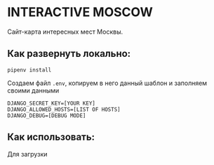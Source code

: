 # INTERACTIVE MOSCOW
Сайт-карта интересных мест Москвы.

## Как развернуть локально:

````
pipenv install 
````

Создаем файл `.env`, копируем в него данный шаблон и заполняем своими данными 

````
DJANGO_SECRET_KEY=[YOUR KEY]
DJANGO_ALLOWED_HOSTS=[LIST OF HOSTS]
DJANGO_DEBUG=[DEBUG MODE]
````

## Как использовать:

Для загрузки





 
